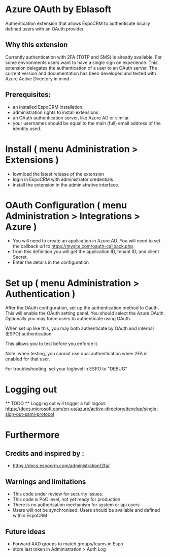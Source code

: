 # Azure OAuth by Eblasoft

Authentication extension that allows EspoCRM to authenticate 
locally defined users with an OAuth provider. 


## Why this extension

Currently authentication with 2FA (TOTP and SMS) is already available. 
For some environments users want to have a single sign on experience. 
This extension delegates the authentication of a user to an OAuth server. 
The current version and documentation has been developed and tested with Azure Active Directory in mind.

## Prerequisites:

- an installed EspoCRM installation.
- administration rights to install extensions
- an OAuth authentication server, like Azure AD or similar.
- your usernames should be equal to the main (full) email address of the identity used. 

# Install ( menu Administration > Extensions )

- lownload the latest release of the extension
- login in EspoCRM with administrator credentials
- install the extension in the administrative interface.

# OAuth Configuration ( menu Administration > Integrations > Azure )

- You will need to create an application in Azure AD. You will need to set the callback url to https://mysite.com/oauth-callback.php
- from this definition you will get the application ID, tenant ID, and client Secret.
- Enter the details in the configuration

# Set up ( menu Administration > Authentication )

After the OAuth configuration,  set up the authentication method to 
Oauth. This will enable the OAuth setting panel. 
You should select the Azure OAuth. Optionally you may force users to authenticate using OAuth.

When set up like this, you may both authenticate by OAuth and internal (ESPO) authentication. 

This allows you to test before you enforce it.

Note: when testing, you cannot use dual authentication when 2FA is enabled for that user.

For troubleshooting, set your loglevel in ESPO to "DEBUG"

# Logging out

** TODO ** Logging out will trigger a full logout:
https://docs.microsoft.com/en-us/azure/active-directory/develop/single-sign-out-saml-protocol

# Furthermore

## Credits and inspired by : 

- https://docs.espocrm.com/administration/2fa/

## Warnings and limitations

- This code under review for security issues.
- This code is PoC level, not yet ready for production
- There is no authorisation mechanism for system or api users
- Users will not be synchronised. Users should be available and defined within EspoCRM

## Future ideas 

- Forward AAD groups to match groups/teams in Espo
- store last token in Administration >  Auth Log
